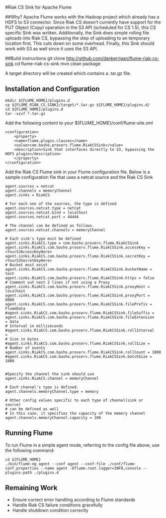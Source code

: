 #Riak CS Sink for Apache Flume

##Why?
Apache Flume works with the Hadoop project which already has a HDFS to S3 connector.  Since Riak CS doesn't currently have support for the PUT Object (Copy) operation in the S3 API (scheduled for CS 1.5), this CS specific Sink was written.  Additionally, the Sink does simple rolling file uploads into Riak CS, bypassing the step of uploading to an temporary location first.  This cuts down on some overhead.  Finally, this Sink should work with S3 as well since it uses the S3 API.

##Build instructions
	git clone http://github.com/dankerrigan/flume-riak-cs-sink
	cd flume-riak-cs-sink
	mvn clean package

A target directory will be created which contains a .tar.gz file.

## Installation and Configuration
	mkdir ${FLUME_HOME}/plugins.d
	cp ${FLUME_RIAK_CS_SINK}/target/*.tar.gz ${FLUME_HOME}/plugins.d/
	cd ${FLUME_HOME}/plugins.d
	tar -xzvf *.tar.gz

Add the following content to your ${FLUME_HOME}/conf/flume-site.xml

	<configuration>
  		<property>
    	<name>flume.plugin.classes</name>
    	<value>com.basho.proserv.flume.RiakCSSink</value>
    	<description>Sink that interfaces directly to S3, bypassing the HDFS plugin</description>
  		</property>
	</configuration>

Add the Riak CS Flume sink in your Flume configuration file.  Below is a sample configuration file that uses a netcat source and the Riak CS Sink

	agent.sources = netcat
	agent.channels = memoryChannel
	agent.sinks = RiakCS
	
	# For each one of the sources, the type is defined
	agent.sources.netcat.type = netcat
	agent.sources.netcat.bind = localhost
	agent.sources.netcat.port = 44444
	
	# The channel can be defined as follows.
	agent.sources.netcat.channels = memoryChannel
	
	# Each sink's type must be defined
	agent.sinks.RiakCS.type = com.basho.proserv.flume.RiakCSSink
	agent.sinks.RiakCS.com.basho.proserv.flume.RiakCSSink.accessKey =  <YourS3AccessKeyHere>
	agent.sinks.RiakCS.com.basho.proserv.flume.RiakCSSink.secretKey =  <YourS3SecretKeyHere>
	# Bucket must exist
	agent.sinks.RiakCS.com.basho.proserv.flume.RiakCSSink.bucketName = 	test
	agent.sinks.RiakCS.com.basho.proserv.flume.RiakCSSink.https = false
	# Comment out next 2 lines if not using a Proxy
	agent.sinks.RiakCS.com.basho.proserv.flume.RiakCSSink.proxyHost = 	localhost
	agent.sinks.RiakCS.com.basho.proserv.flume.RiakCSSink.proxyPort = 	8080
	agent.sinks.RiakCS.com.basho.proserv.flume.RiakCSSink.filePrefix = 	FlumeData
	#agent.sinks.RiakCS.com.basho.proserv.flume.RiakCSSink.fileSuffix = 
	agent.sinks.RiakCS.com.basho.proserv.flume.RiakCSSink.fileExtension 	= data
	# Interval in milliseconds
	#agent.sinks.RiakCS.com.basho.proserv.flume.RiakCSSink.rollInterval 	=
	# Size in bytes
	#agent.sinks.RiakCS.com.basho.proserv.flume.RiakCSSink.rollSize =
	# Number of events
	agent.sinks.RiakCS.com.basho.proserv.flume.RiakCSSink.rollCount = 1000
	#agent.sinks.RiakCS.com.basho.proserv.flume.RiakCSSink.batchSize = 1000
	
	
	#Specify the channel the sink should use
	agent.sinks.RiakCS.channel = memoryChannel
	
	# Each channel's type is defined.
	agent.channels.memoryChannel.type = memory
	
	# Other config values specific to each type of channel(sink or 	source)
	# can be defined as well
	# In this case, it specifies the capacity of the memory channel
	agent.channels.memoryChannel.capacity = 100

## Running Flume
To run Flume in a simple agent mode, referring to the config file above, use the following command:

	cd ${FLUME_HOME}
	./bin/flume-ng agent --conf agent --conf-file ./conf/flume-conf.properties --name agent -Dflume.root.logger=INFO,console --plugins-path ./plugins.d

## Remaining Work
* Ensure correct error handling according to Flume standards
* Handle Riak CS failure conditions gracefully
* Handle shutdown condition correctly